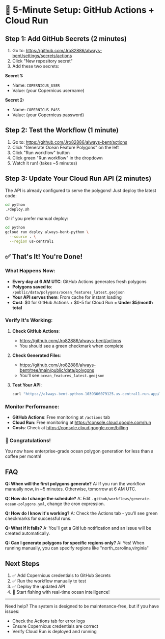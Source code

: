 # 🚀 5-Minute Setup: GitHub Actions + Cloud Run

## Step 1: Add GitHub Secrets (2 minutes)

1. Go to: https://github.com/Jro82886/always-bent/settings/secrets/actions
2. Click "New repository secret"
3. Add these two secrets:

**Secret 1:**
- Name: `COPERNICUS_USER`
- Value: (your Copernicus username)

**Secret 2:**
- Name: `COPERNICUS_PASS`
- Value: (your Copernicus password)

## Step 2: Test the Workflow (1 minute)

1. Go to: https://github.com/Jro82886/always-bent/actions
2. Click "Generate Ocean Feature Polygons" on the left
3. Click "Run workflow" button
4. Click green "Run workflow" in the dropdown
5. Watch it run! (takes ~5 minutes)

## Step 3: Update Your Cloud Run API (2 minutes)

The API is already configured to serve the polygons! Just deploy the latest code:

```bash
cd python
./deploy.sh
```

Or if you prefer manual deploy:
```bash
cd python
gcloud run deploy always-bent-python \
  --source . \
  --region us-central1
```

## ✅ That's It! You're Done!

### What Happens Now:

- **Every day at 6 AM UTC**: GitHub Actions generates fresh polygons
- **Polygons saved to**: `/public/data/polygons/ocean_features_latest.geojson`
- **Your API serves them**: From cache for instant loading
- **Cost**: $0 for GitHub Actions + $0-5 for Cloud Run = **Under $5/month total**

### Verify It's Working:

1. **Check GitHub Actions**: 
   - https://github.com/Jro82886/always-bent/actions
   - You should see a green checkmark when complete

2. **Check Generated Files**:
   - https://github.com/Jro82886/always-bent/tree/main/public/data/polygons
   - You'll see `ocean_features_latest.geojson`

3. **Test Your API**:
   ```bash
   curl "https://always-bent-python-1039366079125.us-central1.run.app/polygons?bbox=-75,35,-70,40"
   ```

### Monitor Performance:

- **GitHub Actions**: Free monitoring at `/actions` tab
- **Cloud Run**: Free monitoring at https://console.cloud.google.com/run
- **Costs**: Check at https://console.cloud.google.com/billing

### 🎉 Congratulations!

You now have enterprise-grade ocean polygon generation for less than a coffee per month!

## FAQ

**Q: When will the first polygons generate?**
A: If you run the workflow manually now, in ~5 minutes. Otherwise, tomorrow at 6 AM UTC.

**Q: How do I change the schedule?**
A: Edit `.github/workflows/generate-ocean-polygons.yml`, change the cron expression.

**Q: How do I know it's working?**
A: Check the Actions tab - you'll see green checkmarks for successful runs.

**Q: What if it fails?**
A: You'll get a GitHub notification and an issue will be created automatically.

**Q: Can I generate polygons for specific regions only?**
A: Yes! When running manually, you can specify regions like "north_carolina,virginia"

## Next Steps

1. ✅ Add Copernicus credentials to GitHub Secrets
2. ✅ Run the workflow manually to test
3. ✅ Deploy the updated API
4. 🎣 Start fishing with real-time ocean intelligence!

---

Need help? The system is designed to be maintenance-free, but if you have issues:
- Check the Actions tab for error logs
- Ensure Copernicus credentials are correct
- Verify Cloud Run is deployed and running
